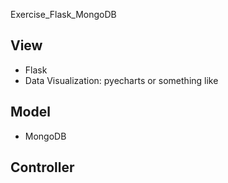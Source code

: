 Exercise_Flask_MongoDB

## View
- Flask 
- Data Visualization: pyecharts or something like

## Model
- MongoDB

## Controller